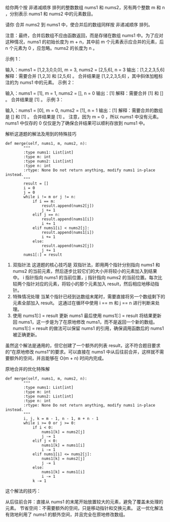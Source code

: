 给你两个按 非递减顺序 排列的整数数组 nums1 和 nums2，另有两个整数 m 和 n ，分别表示 nums1 和 nums2 中的元素数目。

请你 合并 nums2 到 nums1 中，使合并后的数组同样按 非递减顺序 排列。

注意：最终，合并后数组不应由函数返回，而是存储在数组 nums1 中。为了应对这种情况，nums1 的初始长度为 m + n，其中前 m 个元素表示应合并的元素，后 n 个元素为 0 ，应忽略。nums2 的长度为 n 。

示例 1：

输入：nums1 = [1,2,3,0,0,0], m = 3, nums2 = [2,5,6], n = 3
输出：[1,2,2,3,5,6]
解释：需要合并 [1,2,3] 和 [2,5,6] 。
合并结果是 [1,2,2,3,5,6] ，其中斜体加粗标注的为 nums1 中的元素。
示例 2：

输入：nums1 = [1], m = 1, nums2 = [], n = 0
输出：[1]
解释：需要合并 [1] 和 [] 。
合并结果是 [1] 。
示例 3：

输入：nums1 = [0], m = 0, nums2 = [1], n = 1
输出：[1]
解释：需要合并的数组是 [] 和 [1] 。
合并结果是 [1] 。
注意，因为 m = 0 ，所以 nums1 中没有元素。nums1 中仅存的 0 仅仅是为了确保合并结果可以顺利存放到 nums1 中。

解析这道题的解法及用到的特殊技巧

```
def merge(self, nums1, m, nums2, n):
        """
        :type nums1: List[int]
        :type m: int
        :type nums2: List[int]
        :type n: int
        :rtype: None Do not return anything, modify nums1 in-place instead.
        """
        result = []
        i = 0
        j = 0
        while i != m or j != n:
            if i == m:
                result.append(nums2[j])
                j += 1
            elif j == n:
                result.append(nums1[i])
                i += 1
            elif nums1[i] < nums2[j]:
                result.append(nums1[i])
                i += 1
            else:
                result.append(nums2[j])
                j += 1
        nums1[:] = result
```

1. 双指针法
   这道题的核心技巧是 双指针法，即用两个指针分别指向 nums1 和 nums2 的当前元素，然后逐步比较它们的大小并将较小的元素加入到结果中。
   i 指针指向 nums1 的当前位置，j 指针指向 nums2 的当前位置。每次比较两个指针对应的元素，将较小的那个元素加入 result，然后相应地移动指针。
2. 特殊情况处理
   当某个指针已经到达数组末尾时，需要直接将另一个数组剩下的元素全部加入 result。
   这通过在循环中使用 i == m 和 j == n 进行判断来处理。
3. 使用 nums1[:] = result 更新 nums1
   最后使用 nums1[:] = result 将结果更新回 nums1，这一步是为了在原地修改 nums1，而不是返回一个新的数组。
   nums1[:] = result 的做法可以保留 nums1 的引用，确保调用函数后的 nums1 被正确更新。

虽然这个解法是通用的，但它创建了一个额外的列表 result，这不符合题目要求的“在原地修改 nums1”的要求。可以直接在 nums1 中从后往前合并，这样就不需要额外的空间，并且能够在 O(m + n) 时间内完成。

原地合并的优化特殊解

```
def merge(self, nums1, m, nums2, n):
        """
        :type nums1: List[int]
        :type m: int
        :type nums2: List[int]
        :type n: int
        :rtype: None Do not return anything, modify nums1 in-place instead.
        """
        i, j, k = m - 1, n - 1, m + n - 1
        while i >= 0 or j >= 0:
            if i < 0:
                nums1[k] = nums2[j]
                j -= 1
            elif j < 0:
                nums1[k] = nums1[i]
                i -= 1
            elif nums1[i] <= nums2[j]:
                nums1[k] = nums2[j]
                j -= 1
            else:
                nums1[k] = nums1[i]
                i -= 1
            k -= 1
```

这个解法的技巧：

从后往前合并：直接从 nums1 的末尾开始放置较大的元素，避免了覆盖未处理的元素。
节省空间：不需要额外的空间，只是移动指针和交换元素。
这一优化解法有效地利用了 nums1 的额外空间，并且完全在原地修改数组。
